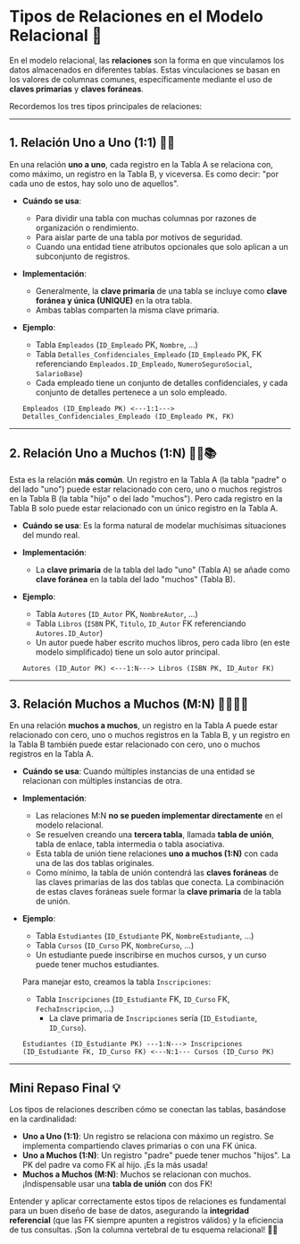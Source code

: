 # Tipos de Relaciones en el Modelo Relacional 🔗

En el modelo relacional, las **relaciones** son la forma en que vinculamos los datos almacenados en diferentes tablas. Estas vinculaciones se basan en los valores de columnas comunes, específicamente mediante el uso de **claves primarias** y **claves foráneas**.

Recordemos los tres tipos principales de relaciones:

---

## 1. Relación Uno a Uno (1:1) 👤💼

En una relación **uno a uno**, cada registro en la Tabla A se relaciona con, como máximo, un registro en la Tabla B, y viceversa. Es como decir: "por cada uno de estos, hay solo uno de aquellos".

- **Cuándo se usa**:
    
    - Para dividir una tabla con muchas columnas por razones de organización o rendimiento.
    - Para aislar parte de una tabla por motivos de seguridad.
    - Cuando una entidad tiene atributos opcionales que solo aplican a un subconjunto de registros.
- **Implementación**:
    
    - Generalmente, la **clave primaria** de una tabla se incluye como **clave foránea y única (UNIQUE)** en la otra tabla.
    - Ambas tablas comparten la misma clave primaria.
- **Ejemplo**:
    
    - Tabla `Empleados` (`ID_Empleado` PK, `Nombre`, ...)
    - Tabla `Detalles_Confidenciales_Empleado` (`ID_Empleado` PK, FK referenciando `Empleados.ID_Empleado`, `NumeroSeguroSocial`, `SalarioBase`)
    - Cada empleado tiene un conjunto de detalles confidenciales, y cada conjunto de detalles pertenece a un solo empleado.
    
    ```
    Empleados (ID_Empleado PK) <---1:1---> Detalles_Confidenciales_Empleado (ID_Empleado PK, FK)
    ```
    

---

## 2. Relación Uno a Muchos (1:N) 👩‍🏫📚

Esta es la relación **más común**. Un registro en la Tabla A (la tabla "padre" o del lado "uno") puede estar relacionado con cero, uno o muchos registros en la Tabla B (la tabla "hijo" o del lado "muchos"). Pero cada registro en la Tabla B solo puede estar relacionado con un único registro en la Tabla A.

- **Cuándo se usa**: Es la forma natural de modelar muchísimas situaciones del mundo real.
    
- **Implementación**:
    
    - La **clave primaria** de la tabla del lado "uno" (Tabla A) se añade como **clave foránea** en la tabla del lado "muchos" (Tabla B).
- **Ejemplo**:
    
    - Tabla `Autores` (`ID_Autor` PK, `NombreAutor`, ...)
    - Tabla `Libros` (`ISBN` PK, `Titulo`, `ID_Autor` FK referenciando `Autores.ID_Autor`)
    - Un autor puede haber escrito muchos libros, pero cada libro (en este modelo simplificado) tiene un solo autor principal.
    
    ```
    Autores (ID_Autor PK) <---1:N---> Libros (ISBN PK, ID_Autor FK)
    ```
    

---

## 3. Relación Muchos a Muchos (M:N) 🧑‍🤝‍🧑🎉

En una relación **muchos a muchos**, un registro en la Tabla A puede estar relacionado con cero, uno o muchos registros en la Tabla B, y un registro en la Tabla B también puede estar relacionado con cero, uno o muchos registros en la Tabla A.

- **Cuándo se usa**: Cuando múltiples instancias de una entidad se relacionan con múltiples instancias de otra.
    
- **Implementación**:
    
    - Las relaciones M:N **no se pueden implementar directamente** en el modelo relacional.
    - Se resuelven creando una **tercera tabla**, llamada **tabla de unión**, tabla de enlace, tabla intermedia o tabla asociativa.
    - Esta tabla de unión tiene relaciones **uno a muchos (1:N)** con cada una de las dos tablas originales.
    - Como mínimo, la tabla de unión contendrá las **claves foráneas** de las claves primarias de las dos tablas que conecta. La combinación de estas claves foráneas suele formar la **clave primaria** de la tabla de unión.
- **Ejemplo**:
    
    - Tabla `Estudiantes` (`ID_Estudiante` PK, `NombreEstudiante`, ...)
    - Tabla `Cursos` (`ID_Curso` PK, `NombreCurso`, ...)
    - Un estudiante puede inscribirse en muchos cursos, y un curso puede tener muchos estudiantes.
    
    Para manejar esto, creamos la tabla `Inscripciones`:
    
    - Tabla `Inscripciones` (`ID_Estudiante` FK, `ID_Curso` FK, `FechaInscripcion`, ...)
        - La clave primaria de `Inscripciones` sería (`ID_Estudiante`, `ID_Curso`).
    
    ```
    Estudiantes (ID_Estudiante PK) ---1:N---> Inscripciones (ID_Estudiante FK, ID_Curso FK) <---N:1--- Cursos (ID_Curso PK)
    ```
    

---

## Mini Repaso Final 💡

Los tipos de relaciones describen cómo se conectan las tablas, basándose en la cardinalidad:

- **Uno a Uno (1:1)**: Un registro se relaciona con máximo un registro. Se implementa compartiendo claves primarias o con una FK única.
- **Uno a Muchos (1:N)**: Un registro "padre" puede tener muchos "hijos". La PK del padre va como FK al hijo. ¡Es la más usada!
- **Muchos a Muchos (M:N)**: Muchos se relacionan con muchos. ¡Indispensable usar una **tabla de unión** con dos FK!

Entender y aplicar correctamente estos tipos de relaciones es fundamental para un buen diseño de base de datos, asegurando la **integridad referencial** (que las FK siempre apunten a registros válidos) y la eficiencia de tus consultas. ¡Son la columna vertebral de tu esquema relacional! 💪🤓